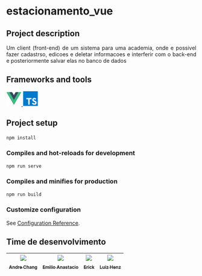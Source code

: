 # estacionamento_vue

## Project description

<p align="justify"> Um client (front-end) de um sistema para uma academia, onde e possivel fazer cadastrso, edicoes e deletar informacoes e interferir com o back-end e posteriormente salvar elas no banco de dados </p>

## Frameworks and tools

<p>
  <a href="https://vuejs.org" target="_blank" rel="noreferrer"> <img src="https://github.com/devicons/devicon/blob/master/icons/vuejs/vuejs-original.svg" alt="VUE" width="40" height="40"/> </a>
  <a href="https://www.typescriptlang.org" target="_blank" rel="noreferrer"> <img src="https://github.com/devicons/devicon/blob/master/icons/typescript/typescript-original.svg" alt="TypeScript" width="40" height="40"/> </a>
</p>

## Project setup
```
npm install
```

### Compiles and hot-reloads for development
```
npm run serve
```

### Compiles and minifies for production
```
npm run build
```

### Customize configuration
See [Configuration Reference](https://cli.vuejs.org/config/).

## Time de desenvolvimento

| [<img src="https://avatars.githubusercontent.com/u/104398034?v=4" width=115><br><sub>Andre Chang</sub>](https://github.com/AndreGChang) |  [<img src="https://avatars.githubusercontent.com/u/98831697?v=4" width=115><br><sub>Emilio Anastacio</sub>](https://github.com/EmilioAnastacio)  | [<img src="https://avatars.githubusercontent.com/u/57963965?v=4" width=115><br><sub>Erick</sub>](https://github.com/ErickOjeda) | [<img src="https://avatars.githubusercontent.com/u/107008776?v=4" width=115><br><sub>Luiz Henz</sub>](https://github.com/LuizHenz)
| :---: | :---: | :--: | :--:
 

